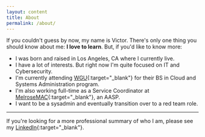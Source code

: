 ```yaml
---
layout: content
title: About
permalink: /about/
---
```


If you couldn't guess by now, my name is Victor. There's only one thing you should know about me: **I love to learn**. But, if you'd like to know more:

- I was born and raised in Los Angeles, CA where I currently live.
- I have a lot of interests. But right now I'm quite focused on IT and Cybersecurity.
- I'm currently attending [WGU](https://www.wgu.edu/){:target="_blank"} for their BS in Cloud and Systems Administration program. 
- I'm also working full-time as a Service Coordinator at [MelroseMAC](https://www.linkedin.com/company/melrose-inc-mac/){:target="_blank"}, an AASP.
- I want to be a sysadmin and eventually transition over to a red team role.

<hr/>

If you're looking for a more professional summary of who I am, please see my [LinkedIn](https://www.linkedin.com/in/victorbilgin/){:target="_blank"}.
